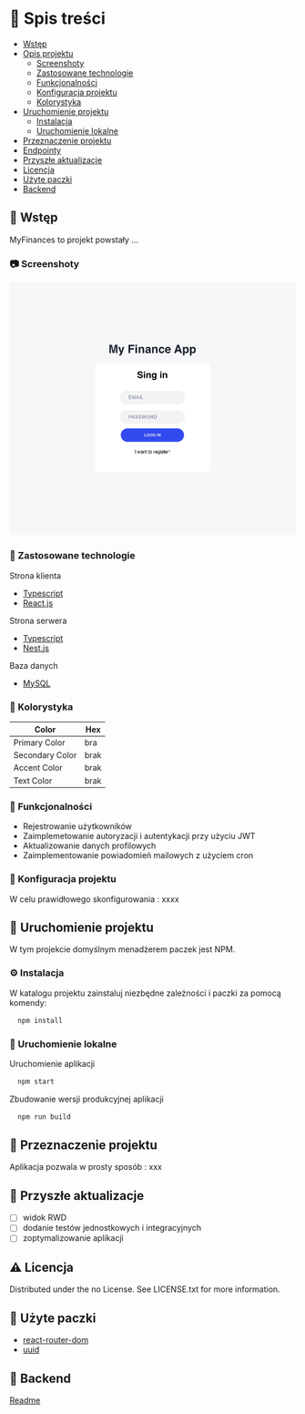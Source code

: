 <!-- Spis treści -->
# :notebook_with_decorative_cover: Spis treści

- [Wstęp](#pushpin-wstęp)
- [Opis projektu](#star2-opis-projektu)
  * [Screenshoty](#camera-screenshoty)
  * [Zastosowane technologie](#space_invader-zastosowane-technologie)
  * [Funkcjonalności](#dart-funkcjonalności)
  * [Konfiguracja projektu](#key-konfiguracja-projektu)
  * [Kolorystyka](#art-kolorystyka)
- [Uruchomienie projektu](#toolbox-uruchomienie-projektu)
  * [Instalacja](#gear-instalacja)
  * [Uruchomienie lokalne](#running-uruchomienie-lokalne)
- [Przeznaczenie projektu](#eyes-przeznaczenie-projektu)
- [Endpointy](#mailbox_with_mail-endpointy)
- [Przyszłe aktualizacje](#compass-przyszłe-aktualizacje)
- [Licencja](#warning-licencja)
- [Użyte paczki](#gem-użyte-paczki)
- [Backend](#small_red_triangle_down-backend)

  
<!-- Wstęp -->
## :pushpin: Wstęp

MyFinances to projekt powstały ...



<!-- Screenshoty -->
### :camera: Screenshoty

<div align="center">
  <img src="./img/screen1.png" alt="" />
</div>

<!-- Zastosowane technologie -->
### :space_invader: Zastosowane technologie

  Strona klienta
  <ul>
    <li><a href="https://www.typescriptlang.org/">Typescript</a></li>
    <li><a href="https://reactjs.org/">React.js</a></li>
  </ul>

  Strona serwera
  <ul>
    <li><a href="https://www.typescriptlang.org/">Typescript</a></li>
    <li><a href="https://nestjs.com/">Nest.js</a></li>
  </ul>

  Baza danych
  <ul>
    <li><a href="https://www.mysql.com/">MySQL</a></li>
  </ul>

<!-- Kolorystyka -->
### :art: Kolorystyka

| Color             | Hex  |
| ----------------- |------|
| Primary Color | bra  |
| Secondary Color | brak |
| Accent Color | brak |
| Text Color | brak |

<!-- Funkcjonalności -->
### :dart: Funkcjonalności

- Rejestrowanie użytkowników 
- Zaimplemetowanie autoryzacji i autentykacji przy użyciu JWT
- Aktualizowanie danych profilowych
- Zaimplementowanie powiadomień mailowych z użyciem cron

<!-- Konfiguracja projektu -->
### :key: Konfiguracja projektu

W celu prawidłowego skonfigurowania : xxxx

<!-- Uruchomienie projektu -->
## 	:toolbox: Uruchomienie projektu

W tym projekcie domyślnym menadżerem paczek jest NPM.

<!-- Instalacja -->
### :gear: Instalacja

W katalogu projektu zainstaluj niezbędne zależności i paczki za pomocą komendy:

```bash
  npm install
```
<!-- Uruchomienie lokalne -->
### :running: Uruchomienie lokalne

Uruchomienie aplikacji

```bash
  npm start
```

Zbudowanie wersji produkcyjnej aplikacji

```bash
  npm run build
```

<!-- Przeznaczenie projektu -->
## :eyes: Przeznaczenie projektu

Aplikacja pozwala w prosty sposób  : xxx


<!-- Endpointy -->



<!-- Przyszłe aktualizacje -->
## :compass: Przyszłe aktualizacje

* [ ] widok RWD
* [ ] dodanie testów jednostkowych i integracyjnych
* [ ] zoptymalizowanie aplikacji

<!-- Licencja -->
## :warning: Licencja

Distributed under the no License. See LICENSE.txt for more information.

<!-- Użyte paczki -->
## :gem: Użyte paczki

 
 - [react-router-dom](https://www.npmjs.com/package/react-router-dom)
 - [uuid](https://www.npmjs.com/package/uuid)
 
 
<!-- Backend -->
## :small_red_triangle_down: Backend

[Readme](https://github.com/sxx)

